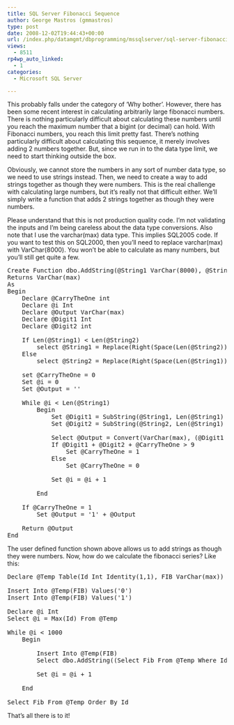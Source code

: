 ```yaml
---
title: SQL Server Fibonacci Sequence
author: George Mastros (gmmastros)
type: post
date: 2008-12-02T19:44:43+00:00
url: /index.php/datamgmt/dbprogramming/mssqlserver/sql-server-fibonacci-sequence/
views:
  - 8511
rp4wp_auto_linked:
  - 1
categories:
  - Microsoft SQL Server

---
```

This probably falls under the category of &#8216;Why bother&#8217;. However, there has been some recent interest in calculating arbitrarily large fibonacci numbers. There is nothing particularly difficult about calculating these numbers until you reach the maximum number that a bigint (or decimal) can hold. With Fibonacci numbers, you reach this limit pretty fast. There&#8217;s nothing particularly difficult about calculating this sequence, it merely involves adding 2 numbers together. But, since we run in to the data type limit, we need to start thinking outside the box. 

Obviously, we cannot store the numbers in any sort of number data type, so we need to use strings instead. Then, we need to create a way to add strings together as though they were numbers. This is the real challenge with calculating large numbers, but it&#8217;s really not that difficult either. We&#8217;ll simply write a function that adds 2 strings together as though they were numbers.

Please understand that this is not production quality code. I&#8217;m not validating the inputs and I&#8217;m being careless about the data type conversions. Also note that I use the varchar(max) data type. This implies SQL2005 code. If you want to test this on SQL2000, then you&#8217;ll need to replace varchar(max) with VarChar(8000). You won&#8217;t be able to calculate as many numbers, but you&#8217;ll still get quite a few.

<pre>Create Function dbo.AddString(@String1 VarChar(8000), @String2 VarChar(8000))
Returns VarChar(max)
As
Begin
	Declare @CarryTheOne int
	Declare @i Int
	Declare @Output VarChar(max)
	Declare @Digit1 Int
	Declare @Digit2 int

    If Len(@String1) < Len(@String2) 
        select @String1 = Replace(Right(Space(Len(@String2)) + @String1, Len(@String2)), ' ', '0')
    Else
        select @String2 = Replace(Right(Space(Len(@String1)) + @String2, Len(@String1)), ' ', '0')

    set @CarryTheOne = 0
	Set @i = 0
	Set @Output = ''

	While @i < Len(@String1)
		Begin
			Set @Digit1 = SubString(@String1, Len(@String1) - @i, 1)
			Set @Digit2 = SubString(@String2, Len(@String1) - @i, 1)
	       
			Select @Output = Convert(VarChar(max), (@Digit1 + @Digit2 + @CarryTheOne) % 10) + @Output
			If @Digit1 + @Digit2 + @CarryTheOne > 9
				Set @CarryTheOne = 1
			Else
				Set @CarryTheOne = 0
		
			Set @i = @i + 1
	
		End
   
    If @CarryTheOne = 1 
        Set @Output = '1' + @Output
    
    Return @Output
End</pre>

The user defined function shown above allows us to add strings as though they were numbers. Now, how do we calculate the fibonacci series? Like this:

<pre>Declare @Temp Table(Id Int Identity(1,1), FIB VarChar(max))

Insert Into @Temp(FIB) Values('0')
Insert Into @Temp(FIB) Values('1')

Declare @i Int
Select @i = Max(Id) From @Temp

While @i < 1000
	Begin
	
		Insert Into @Temp(FIB)
		Select dbo.AddString((Select Fib From @Temp Where Id = @i), (Select Fib From @Temp Where Id = @i-1))

		Set @i = @i + 1

	End

Select Fib From @Temp Order By Id</pre>

That&#8217;s all there is to it!